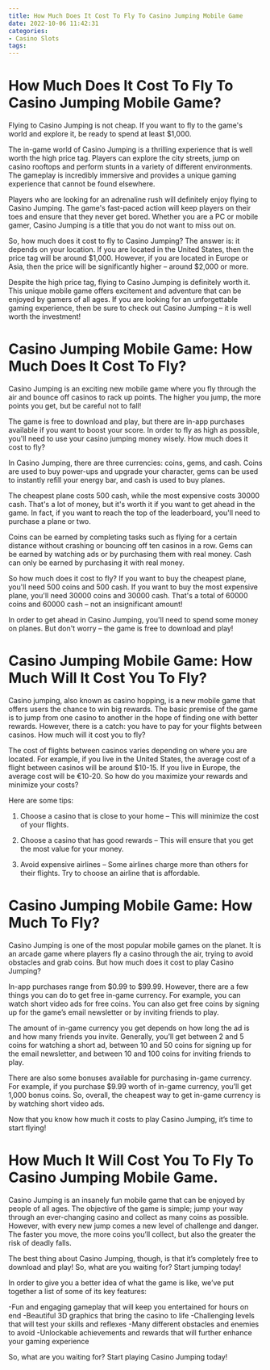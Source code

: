```yaml
---
title: How Much Does It Cost To Fly To Casino Jumping Mobile Game
date: 2022-10-06 11:42:31
categories:
- Casino Slots
tags:
---
```



#  How Much Does It Cost To Fly To Casino Jumping Mobile Game?

Flying to Casino Jumping is not cheap. If you want to fly to the game's world and explore it, be ready to spend at least $1,000. 

The in-game world of Casino Jumping is a thrilling experience that is well worth the high price tag. Players can explore the city streets, jump on casino rooftops and perform stunts in a variety of different environments. The gameplay is incredibly immersive and provides a unique gaming experience that cannot be found elsewhere. 

Players who are looking for an adrenaline rush will definitely enjoy flying to Casino Jumping. The game's fast-paced action will keep players on their toes and ensure that they never get bored. Whether you are a PC or mobile gamer, Casino Jumping is a title that you do not want to miss out on. 

So, how much does it cost to fly to Casino Jumping? The answer is: it depends on your location. If you are located in the United States, then the price tag will be around $1,000. However, if you are located in Europe or Asia, then the price will be significantly higher – around $2,000 or more. 

Despite the high price tag, flying to Casino Jumping is definitely worth it. This unique mobile game offers excitement and adventure that can be enjoyed by gamers of all ages. If you are looking for an unforgettable gaming experience, then be sure to check out Casino Jumping – it is well worth the investment!

#  Casino Jumping Mobile Game: How Much Does It Cost To Fly?

Casino Jumping is an exciting new mobile game where you fly through the air and bounce off casinos to rack up points. The higher you jump, the more points you get, but be careful not to fall!

The game is free to download and play, but there are in-app purchases available if you want to boost your score. In order to fly as high as possible, you'll need to use your casino jumping money wisely. How much does it cost to fly?

In Casino Jumping, there are three currencies: coins, gems, and cash. Coins are used to buy power-ups and upgrade your character, gems can be used to instantly refill your energy bar, and cash is used to buy planes.

The cheapest plane costs 500 cash, while the most expensive costs 30000 cash. That's a lot of money, but it's worth it if you want to get ahead in the game. In fact, if you want to reach the top of the leaderboard, you'll need to purchase a plane or two.

Coins can be earned by completing tasks such as flying for a certain distance without crashing or bouncing off ten casinos in a row. Gems can be earned by watching ads or by purchasing them with real money. Cash can only be earned by purchasing it with real money.

So how much does it cost to fly? If you want to buy the cheapest plane, you'll need 500 coins and 500 cash. If you want to buy the most expensive plane, you'll need 30000 coins and 30000 cash. That's a total of 60000 coins and 60000 cash – not an insignificant amount!

In order to get ahead in Casino Jumping, you'll need to spend some money on planes. But don't worry – the game is free to download and play!

#  Casino Jumping Mobile Game: How Much Will It Cost You To Fly? 

Casino jumping, also known as casino hopping, is a new mobile game that offers users the chance to win big rewards. The basic premise of the game is to jump from one casino to another in the hope of finding one with better rewards. However, there is a catch: you have to pay for your flights between casinos. How much will it cost you to fly?

The cost of flights between casinos varies depending on where you are located. For example, if you live in the United States, the average cost of a flight between casinos will be around $10-15. If you live in Europe, the average cost will be €10-20. So how do you maximize your rewards and minimize your costs?

Here are some tips:

1) Choose a casino that is close to your home – This will minimize the cost of your flights.

2) Choose a casino that has good rewards – This will ensure that you get the most value for your money.

3) Avoid expensive airlines – Some airlines charge more than others for their flights. Try to choose an airline that is affordable.

#  Casino Jumping Mobile Game: How Much To Fly? 

Casino Jumping is one of the most popular mobile games on the planet. It is an arcade game where players fly a casino through the air, trying to avoid obstacles and grab coins. But how much does it cost to play Casino Jumping?

In-app purchases range from $0.99 to $99.99. However, there are a few things you can do to get free in-game currency. For example, you can watch short video ads for free coins. You can also get free coins by signing up for the game’s email newsletter or by inviting friends to play.

The amount of in-game currency you get depends on how long the ad is and how many friends you invite. Generally, you’ll get between 2 and 5 coins for watching a short ad, between 10 and 50 coins for signing up for the email newsletter, and between 10 and 100 coins for inviting friends to play.

There are also some bonuses available for purchasing in-game currency. For example, if you purchase $9.99 worth of in-game currency, you’ll get 1,000 bonus coins. So, overall, the cheapest way to get in-game currency is by watching short video ads.

Now that you know how much it costs to play Casino Jumping, it’s time to start flying!

#  How Much It Will Cost You To Fly To Casino Jumping Mobile Game.

Casino Jumping is an insanely fun mobile game that can be enjoyed by people of all ages. The objective of the game is simple; jump your way through an ever-changing casino and collect as many coins as possible. However, with every new jump comes a new level of challenge and danger. The faster you move, the more coins you’ll collect, but also the greater the risk of deadly falls.

The best thing about Casino Jumping, though, is that it’s completely free to download and play! So, what are you waiting for? Start jumping today!

In order to give you a better idea of what the game is like, we’ve put together a list of some of its key features:

-Fun and engaging gameplay that will keep you entertained for hours on end
-Beautiful 3D graphics that bring the casino to life
-Challenging levels that will test your skills and reflexes
-Many different obstacles and enemies to avoid
-Unlockable achievements and rewards that will further enhance your gaming experience

So, what are you waiting for? Start playing Casino Jumping today!